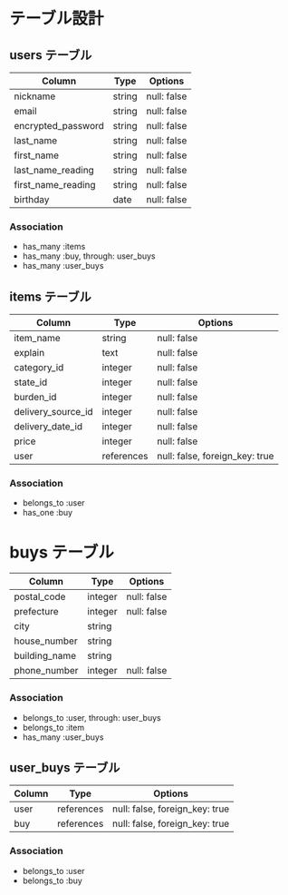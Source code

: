 # テーブル設計

## users テーブル

| Column               | Type    | Options     |
| -------------------- | ------  | ----------- |
| nickname             | string  | null: false |ニックネーム
| email                | string  | null: false |メールアドレス
| encrypted_password   | string  | null: false |パスワード
| last_name            | string  | null: false |お名前姓(全角)
| first_name           | string  | null: false |お名前名(全角)
| last_name_reading    | string  | null: false |お名前姓カナ(全角)
| first_name_reading   | string  | null: false |お名前名カナ(全角)
| birthday             | date    | null: false |生年月日

### Association

- has_many :items
- has_many :buy, through: user_buys
- has_many :user_buys

## items テーブル

| Column                 | Type       | Options                        |
| ---------------------- | ---------- | ------------------------------ | 
| item_name              | string     | null: false                    |商品名
| explain                | text       | null: false                    |商品の説明
| category_id            | integer    | null: false                    |カテゴリー
| state_id               | integer    | null: false                    |商品の状態
| burden_id              | integer    | null: false                    |配送料の負担
| delivery_source_id     | integer    | null: false                    |発送元の地域
| delivery_date_id       | integer    | null: false                    |発送までの日数
| price                  | integer    | null: false                    |販売価格
| user                   | references | null: false, foreign_key: true |


### Association

- belongs_to :user
- has_one    :buy

# buys テーブル

| Column                    | Type        | Options                        |
| ------------------------- | ----------- | ------------------------------ |
| postal_code               | integer     | null: false                    |郵便番号
| prefecture                | integer     | null: false                    |都道府県
| city                      | string      |                                |市町村
| house_number              | string      |                                |番地
| building_name             | string      |                                |建物名
| phone_number              | integer     | null: false                    |電話番号


### Association

- belongs_to :user, through: user_buys
- belongs_to :item
- has_many :user_buys

## user_buys テーブル

| Column | Type       | Options                        |
| ------ | ---------- | ------------------------------ |
| user   | references | null: false, foreign_key: true |
| buy    | references | null: false, foreign_key: true |

### Association

- belongs_to :user
- belongs_to :buy